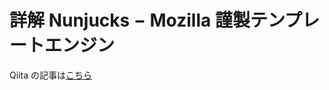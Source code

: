 # 詳解 Nunjucks − Mozilla 謹製テンプレートエンジン

Qiita の記事は[こちら](https://qiita.com/toshifumiimanishi/private/d3fd1035697618c3c33b)
